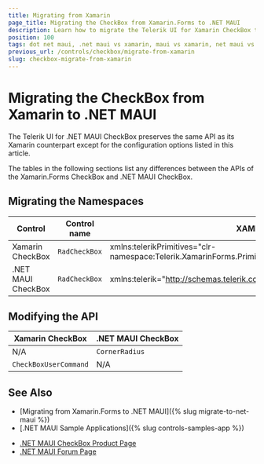 ```yaml
---
title: Migrating from Xamarin
page_title: Migrating the CheckBox from Xamarin.Forms to .NET MAUI
description: Learn how to migrate the Telerik UI for Xamarin CheckBox to the Telerik UI for .NET MAUI framework by updating the namespaces and the incompatible NuGet packages.
position: 100
tags: dot net maui, .net maui vs xamarin, maui vs xamarin, net maui vs xamarin, migration, xamarin.forms
previous_url: /controls/checkbox/migrate-from-xamarin
slug: checkbox-migrate-from-xamarin
---
```


# Migrating the CheckBox from Xamarin to .NET MAUI

The Telerik UI for .NET MAUI CheckBox preserves the same API as its Xamarin counterpart except for the configuration options listed in this article.

The tables in the following sections list any differences between the APIs of the Xamarin.Forms CheckBox and .NET MAUI CheckBox.

## Migrating the Namespaces

| Control | Control name | XAML Namespcace | C# Namespace|
| --------------- | --------------- | --------------- | --------------- |
| Xamarin CheckBox | `RadCheckBox` | xmlns:telerikPrimitives="clr-namespace:Telerik.XamarinForms.Primitives;assembly=Telerik.XamarinForms.Primitives" | using Telerik.XamarinForms.Primitives; |
| .NET MAUI CheckBox | `RadCheckBox` | xmlns:telerik="http://schemas.telerik.com/2022/xaml/maui" | using Telerik.Maui.Controls; |

## Modifying the API

| Xamarin CheckBox | .NET MAUI CheckBox |
| ------------- | --------------- |
| N/A | `CornerRadius` |
| `CheckBoxUserCommand` | N/A |

## See Also

* [Migrating from Xamarin.Forms to .NET MAUI]({% slug migrate-to-net-maui %})
* [.NET MAUI Sample Applications]({% slug controls-samples-app %})
- [.NET MAUI CheckBox Product Page](https://www.telerik.com/maui-ui/checkbox)
- [.NET MAUI Forum Page](https://www.telerik.com/forums/maui?tagId=1853)
